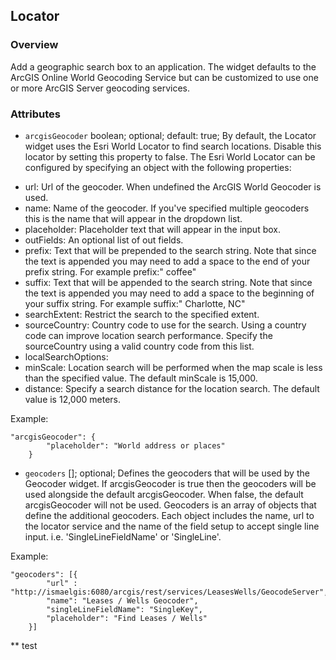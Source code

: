 ## Locator ##
### Overview ###
Add a geographic search box to an application. The widget defaults to the ArcGIS Online World Geocoding Service but can be customized to use one or more ArcGIS Server geocoding services.

### Attributes ###
* `arcgisGeocoder` boolean; optional; default: true; By default, the Locator widget uses the Esri World Locator to find search locations. Disable this locator by setting this property to false. The Esri World Locator can be configured by specifying an object with the following properties:

>
- url: Url of the geocoder. When undefined the ArcGIS World Geocoder is used.
- name: Name of the geocoder. If you've specified multiple geocoders this is the name that will appear in the dropdown list.
- placeholder: Placeholder text that will appear in the input box.
- outFields: An optional list of out fields.
- prefix: Text that will be prepended to the search string. Note that since the text is appended you may need to add a space to the end of your prefix string. For example prefix:" coffee"
- suffix: Text that will be appended to the search string. Note that since the text is appended you may need to add a space to the beginning of your suffix string. For example suffix:" Charlotte, NC"
- searchExtent: Restrict the search to the specified extent.
- sourceCountry: Country code to use for the search. Using a country code can improve location search performance. Specify the sourceCountry using a valid country code from this list.
- localSearchOptions:
- minScale: Location search will be performed when the map scale is less than the specified value. The default minScale is 15,000.
- distance: Specify a search distance for the location search. The default value is 12,000 meters.

Example:
```
"arcgisGeocoder": {
  	    "placeholder": "World address or places"
  	}
```

* `geocoders` []; optional; Defines the geocoders that will be used by the Geocoder widget. If arcgisGeocoder is true then the geocoders will be used alongside the default arcgisGeocoder. When false, the default arcgisGeocoder will not be used. Geocoders is an array of objects that define the additional geocoders. Each object includes the name, url to the locator service and the name of the field setup to accept single line input. i.e. 'SingleLineFieldName' or 'SingleLine'. 

Example:
```
"geocoders": [{
  		"url" : "http://ismaelgis:6080/arcgis/rest/services/LeasesWells/GeocodeServer",
  		"name": "Leases / Wells Geocoder",
    	"singleLineFieldName": "SingleKey",
    	"placeholder": "Find Leases / Wells"
  	}]
```

** test
